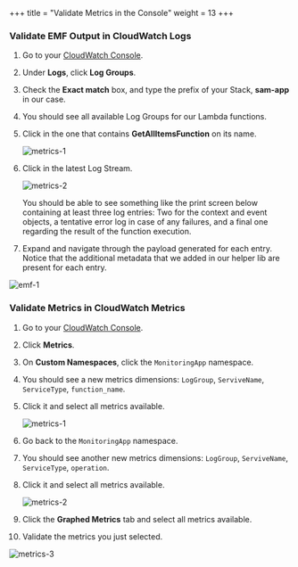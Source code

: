 +++
title = "Validate Metrics in the Console"
weight = 13
+++

### Validate EMF Output in CloudWatch Logs

1. Go to your [CloudWatch Console](https://console.aws.amazon.com/cloudwatch/home).
1. Under **Logs**, click **Log Groups**.
1. Check the **Exact match** box, and type the prefix of your Stack, **sam-app** in our case.
1. You should see all available Log Groups for our Lambda functions. 
1. Click in the one that contains **GetAllItemsFunction** on its name.

    ![metrics-1](/images/log_producer_1.png)

1. Click in the latest Log Stream.

    ![metrics-2](/images/log_producer_2.png)

    You should be able to  see something like the print screen below containing at least three log entries: Two for the context and event objects, a tentative error log in case of any failures, and a final one regarding the result of the function execution.
 
1. Expand and navigate through the payload generated for each entry. Notice that the additional metadata that we added in our helper lib are present for each entry.

![emf-1](/images/emf-1.png)

### Validate Metrics in CloudWatch Metrics

1. Go to your [CloudWatch Console](https://console.aws.amazon.com/cloudwatch/home).
1. Click **Metrics**.
1. On **Custom Namespaces**, click the `MonitoringApp` namespace.
1. You should see a new metrics dimensions: `LogGroup`, `ServiveName`, `ServiceType`, `function_name`.
1. Click it and select all metrics available.

    ![metrics-1](/images/emf_metrics_1.png?width=60pc)

1. Go back to the `MonitoringApp` namespace.
1. You should see another new metrics dimensions: `LogGroup`, `ServiveName`, `ServiceType`, `operation`.
1. Click it and select all metrics available.

    ![metrics-2](/images/emf_metrics_2.png?width=60pc)

1. Click the **Graphed Metrics** tab and select all metrics available.
1. Validate the metrics you just selected.

![metrics-3](/images/emf_metrics_3.png?width=60pc)

